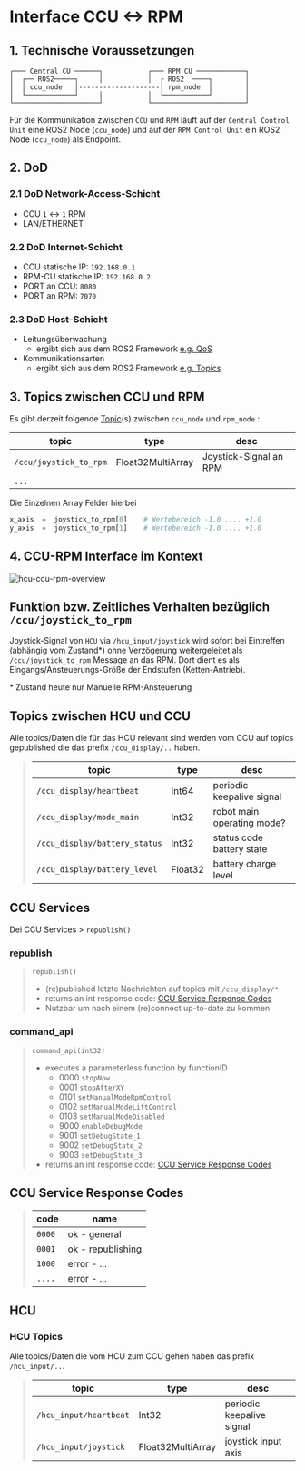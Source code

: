 # Interface CCU <-> RPM
## 1. Technische Voraussetzungen

```text
┌─── Central CU ──────┐           ┌─── RPM CU ────────────┐
│  ┌── ROS2─────┐     │           │  ┌ ROS2  ────┐        │
│  │ ccu_node   │--------------------│ rpm_node  │        │
│  └────────────┘     │           │  └───────────┘        │
└─────────────────────┘           └───────────────────────┘
```

Für die Kommunikation zwischen `CCU` und `RPM` läuft auf der `Central Control Unit`
eine ROS2 Node (`ccu_node`) und auf der `RPM Control Unit` ein ROS2 Node (`ccu_node`)
als Endpoint.

## 2. DoD

### 2.1 DoD Network-Access-Schicht

- CCU `1` <-> `1` RPM
- LAN/ETHERNET

### 2.2 DoD Internet-Schicht

- CCU statische IP: `192.168.0.1`
- RPM-CU statische IP: `192.168.0.2`
- PORT an CCU: `8080`
- PORT an RPM: `7070`

### 2.3 DoD Host-Schicht

- Leitungsüberwachung
  - ergibt sich aus dem ROS2 Framework [e.g. QoS](https://docs.ros.org/en/rolling/Concepts/About-Quality-of-Service-Settings.html)
- Kommunikationsarten
  - ergibt sich aus dem ROS2 Framework [e.g. Topics](https://docs.ros.org/en/rolling/Tutorials/Beginner-CLI-Tools/Understanding-ROS2-Topics/Understanding-ROS2-Topics.html#)

## 3. **Topics zwischen CCU und RPM**

Es gibt derzeit folgende
[Topic](https://docs.ros.org/en/rolling/Tutorials/Beginner-CLI-Tools/Understanding-ROS2-Topics/Understanding-ROS2-Topics.html)(s)
 zwischen `ccu_node` und `rpm_node` :

| topic                   | type              | desc                          |
| ----------------------- | -----             | ----------------------------- |
| `/ccu/joystick_to_rpm`  | Float32MultiArray | Joystick-Signal an RPM        |
| `...`                   |                   |                               |

Die Einzelnen Array Felder hierbei

```py
x_axis  =  joystick_to_rpm[0]    # Wertebereich -1.0 .... +1.0
y_axis  =  joystick_to_rpm[1]    # Wertebereich -1.0 .... +1.0
```


## 4. **CCU-RPM Interface im Kontext**

![hcu-ccu-rpm-overview](img/ccu.drawio.svg)

## Funktion bzw. Zeitliches Verhalten bezüglich `/ccu/joystick_to_rpm`

Joystick-Signal von `HCU` via `/hcu_input/joystick`  wird sofort bei Eintreffen
(abhängig vom Zustand\*)
ohne Verzögerung weitergeleitet als `/ccu/joystick_to_rpm` Message an das RPM.
Dort dient es als Eingangs/Ansteuerungs-Größe der Endstufen (Ketten-Antrieb).

\* Zustand heute nur Manuelle RPM-Ansteuerung

## Topics zwischen HCU und CCU

Alle topics/Daten die für das HCU relevant sind werden vom CCU auf topics gepublished
die das prefix `/ccu_display/..` haben.

> | topic                         | type       | desc                          |
> | ----------------------------  | -----      | ----------------------------- |
> | `/ccu_display/heartbeat`      | Int64      | periodic keepalive signal     |
> | `/ccu_display/mode_main`      | Int32      | robot main operating mode?    |
> | `/ccu_display/battery_status` | Int32      | status code battery state     |
> | `/ccu_display/battery_level`  | Float32    | battery charge level          |

## CCU Services

Dei CCU Services > `republish()`

### republish

> `republish()`
>
> - (re)published letzte Nachrichten auf topics mit `/ccu_display/*`
> - returns an int response code: [CCU Service Response Codes](#ccu-service-response-codes)
> - Nutzbar um nach einem (re)connect up-to-date zu kommen

### command_api

> `command_api(int32)`
>
> - executes a parameterless function by functionID
>   - 0000 `stopNow`
>   - 0001 `stopAfterXY`
>   - 0101 `setManualModeRpmControl`
>   - 0102 `setManualModeLiftControl`
>   - 0103 `setManualModeDisabled`
>   - 9000 `enableDebugMode`
>   - 9001 `setDebugState_1`
>   - 9002 `setDebugState_2`
>   - 9003 `setDebugState_3`
> - returns an int response code: [CCU Service Response Codes](#ccu-service-response-codes)

## CCU Service Response Codes

> | code   | name                |
> | ------ | ------------------- |
> | `0000` | ok - general        |
> | `0001` | ok - republishing   |
> | `1000` | error - ...         |
> | `....` | error - ...         |

## HCU

### HCU Topics

Alle topics/Daten die vom HCU zum CCU gehen haben das prefix `/hcu_input/..`.

> | topic                   | type               | desc                          |
> | ----------------------- | -----              | ----------------------------- |
> | `/hcu_input/heartbeat`  | Int32              | periodic keepalive signal     |
> | `/hcu_input/joystick`   | Float32MultiArray  | joystick input axis           |